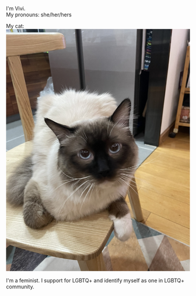 I'm Vivi.  
My pronouns: she/her/hers

My cat: 
![傻蛋](https://github.com/gtb-2022-liu-yuwei/.github/blob/main/profile/IMG_2072.jpg)


I'm a feminist.
I support for LGBTQ+ and identify myself as one in LGBTQ+ community.
